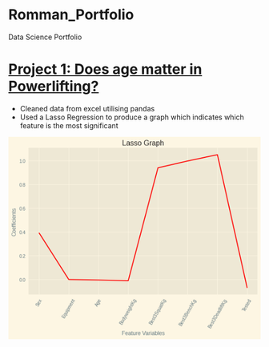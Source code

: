 # Romman_Portfolio
Data Science Portfolio

# [Project 1: Does age matter in Powerlifting?](https://github.com/Rommanahad/Powerlifting_)
* Cleaned data from excel utilising pandas
* Used a Lasso Regression to produce a graph which indicates which feature is the most significant

![](https://github.com/Rommanahad/Romman_Portfolio/blob/main/Images/Powerlifting_lasso_regression.png)
